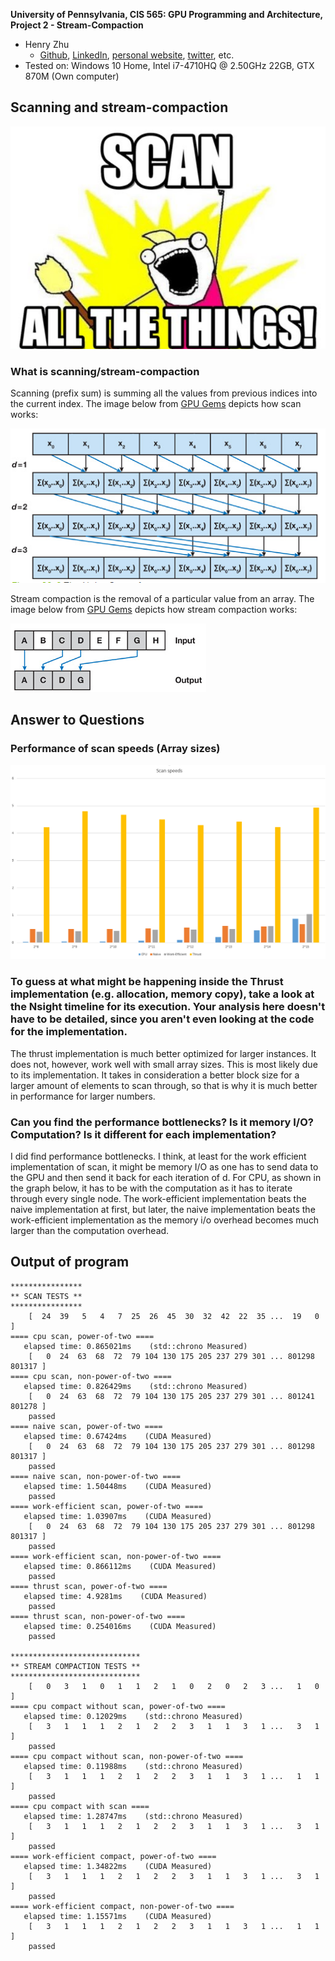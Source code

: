 **University of Pennsylvania, CIS 565: GPU Programming and Architecture,
Project 2 - Stream-Compaction**

* Henry Zhu
  * [Github](https://github.com/Maknee), [LinkedIn](https://www.linkedin.com/in/henry-zhu-347233121/), [personal website](https://maknee.github.io/), [twitter](https://twitter.com/maknees1), etc.
* Tested on: Windows 10 Home, Intel i7-4710HQ @ 2.50GHz 22GB, GTX 870M (Own computer)

## Scanning and stream-compaction 

![](scan_all_things.png)

### What is scanning/stream-compaction

Scanning (prefix sum) is summing all the values from previous indices into the current index. The image below from [GPU Gems](https://developer.nvidia.com/gpugems/GPUGems3/gpugems3_ch39.html) depicts how scan works:

![](scan.png)

Stream compaction is the removal of a particular value from an array. The image below from [GPU Gems](https://developer.nvidia.com/gpugems/GPUGems3/gpugems3_ch39.html) depicts how stream compaction works:

![](stream-compaction.png)

## Answer to Questions

### Performance of scan speeds (Array sizes)

![](scan_speeds.png)

### To guess at what might be happening inside the Thrust implementation (e.g. allocation, memory copy), take a look at the Nsight timeline for its execution. Your analysis here doesn't have to be detailed, since you aren't even looking at the code for the implementation.

The thrust implementation is much better optimized for larger instances. It does not, however, work well with small array sizes.
This is most likely due to its implementation. It takes in consideration a better block size for a larger amount of elements to scan through, so that is why it is much better in performance for larger numbers.

### Can you find the performance bottlenecks? Is it memory I/O? Computation? Is it different for each implementation?

I did find performance bottlenecks. I think, at least for the work efficient implementation of scan, it might be memory I/O as one has to send data to the GPU and then send it back for each iteration of d. For CPU, as shown in the graph below, it has to be with the computation as it has to iterate through every single node. The work-efficient implementation beats the naive implementation at first, but later, the naive implementation beats the work-efficient implementation as the memory i/o overhead becomes much larger than the computation overhead. 

## Output of program

```
****************
** SCAN TESTS **
****************
    [  24  39   5   4   7  25  26  45  30  32  42  22  35 ...  19   0 ]
==== cpu scan, power-of-two ====
   elapsed time: 0.865021ms    (std::chrono Measured)
    [   0  24  63  68  72  79 104 130 175 205 237 279 301 ... 801298 801317 ]
==== cpu scan, non-power-of-two ====
   elapsed time: 0.826429ms    (std::chrono Measured)
    [   0  24  63  68  72  79 104 130 175 205 237 279 301 ... 801241 801278 ]
    passed
==== naive scan, power-of-two ====
   elapsed time: 0.67424ms    (CUDA Measured)
    [   0  24  63  68  72  79 104 130 175 205 237 279 301 ... 801298 801317 ]
    passed
==== naive scan, non-power-of-two ====
   elapsed time: 1.50448ms    (CUDA Measured)
    passed
==== work-efficient scan, power-of-two ====
   elapsed time: 1.03907ms    (CUDA Measured)
    [   0  24  63  68  72  79 104 130 175 205 237 279 301 ... 801298 801317 ]
    passed
==== work-efficient scan, non-power-of-two ====
   elapsed time: 0.866112ms    (CUDA Measured)
    passed
==== thrust scan, power-of-two ====
   elapsed time: 4.9281ms    (CUDA Measured)
    passed
==== thrust scan, non-power-of-two ====
   elapsed time: 0.254016ms    (CUDA Measured)
    passed

*****************************
** STREAM COMPACTION TESTS **
*****************************
    [   0   3   1   0   1   1   2   1   0   2   0   2   3 ...   1   0 ]
==== cpu compact without scan, power-of-two ====
   elapsed time: 0.12029ms    (std::chrono Measured)
    [   3   1   1   1   2   1   2   2   3   1   1   3   1 ...   3   1 ]
    passed
==== cpu compact without scan, non-power-of-two ====
   elapsed time: 0.11988ms    (std::chrono Measured)
    [   3   1   1   1   2   1   2   2   3   1   1   3   1 ...   1   1 ]
    passed
==== cpu compact with scan ====
   elapsed time: 1.28747ms    (std::chrono Measured)
    [   3   1   1   1   2   1   2   2   3   1   1   3   1 ...   3   1 ]
    passed
==== work-efficient compact, power-of-two ====
   elapsed time: 1.34822ms    (CUDA Measured)
    [   3   1   1   1   2   1   2   2   3   1   1   3   1 ...   3   1 ]
    passed
==== work-efficient compact, non-power-of-two ====
   elapsed time: 1.15571ms    (CUDA Measured)
    [   3   1   1   1   2   1   2   2   3   1   1   3   1 ...   1   1 ]
    passed
```



